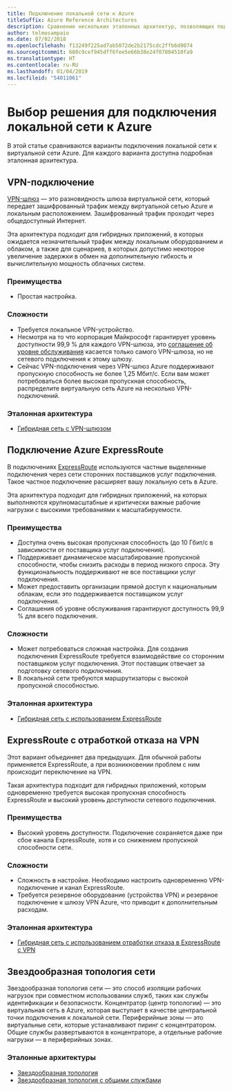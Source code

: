 ```yaml
---
title: Подключение локальной сети к Azure
titleSuffix: Azure Reference Architectures
description: Сравнение нескольких эталонных архитектур, позволяющих подключить локальную сеть к Azure.
author: telmosampaio
ms.date: 07/02/2018
ms.openlocfilehash: f13249f225ad7ab5072de2b2175cdc2ffb6d0074
ms.sourcegitcommit: 680c9cef945dff6fee5e66b38e24f07804510fa9
ms.translationtype: HT
ms.contentlocale: ru-RU
ms.lasthandoff: 01/04/2019
ms.locfileid: "54011061"
---
```

# <a name="choose-a-solution-for-connecting-an-on-premises-network-to-azure"></a>Выбор решения для подключения локальной сети к Azure

В этой статье сравниваются варианты подключения локальной сети к виртуальной сети Azure. Для каждого варианта доступна подробная эталонная архитектура.

## <a name="vpn-connection"></a>VPN-подключение

[VPN-шлюз](/azure/vpn-gateway/vpn-gateway-about-vpngateways) — это разновидность шлюза виртуальной сети, который передает зашифрованный трафик между виртуальной сетью Azure и локальным расположением. Зашифрованный трафик проходит через общедоступный Интернет.

Эта архитектура подходит для гибридных приложений, в которых ожидается незначительный трафик между локальным оборудованием и облаком, а также для сценариев, в которых допустимо некоторое увеличение задержки в обмен на дополнительную гибкость и вычислительную мощность облачных систем.

### <a name="benefits"></a>Преимущества

- Простая настройка.

### <a name="challenges"></a>Сложности

- Требуется локальное VPN-устройство.
- Несмотря на то что корпорация Майкрософт гарантирует уровень доступности 99,9 % для каждого VPN-шлюза, это [соглашение об уровне обслуживания](https://azure.microsoft.com/support/legal/sla/vpn-gateway/) касается только самого VPN-шлюза, но не сетевого подключения к этому шлюзу.
- Сейчас VPN-подключения через VPN-шлюз Azure поддерживают пропускную способность не более 1,25 Мбит/с. Если вам может потребоваться более высокая пропускная способность, распределите виртуальную сеть Azure на несколько VPN-подключений.

### <a name="reference-architecture"></a>Эталонная архитектура

- [Гибридная сеть с VPN-шлюзом](./vpn.md)

<!-- markdownlint-disable MD024 -->

## <a name="azure-expressroute-connection"></a>Подключение Azure ExpressRoute

В подключениях [ExpressRoute](/azure/expressroute/) используются частные выделенные подключения через сети сторонних поставщиков услуг подключения. Такое частное подключение расширяет вашу локальную сеть в Azure.

Эта архитектура подходит для гибридных приложений, на которых выполняются крупномасштабные и критически важные рабочие нагрузки с высокими требованиями к масштабируемости.

### <a name="benefits"></a>Преимущества

- Доступна очень высокая пропускная способность (до 10 Гбит/с в зависимости от поставщика услуг подключения).
- Поддерживает динамическое масштабирование пропускной способности, чтобы снизить расходы в период низкого спроса. Эту функциональность поддерживают не все поставщики услуг подключения.
- Может предоставить организации прямой доступ к национальным облакам, если это поддерживается поставщиком услуг подключения.
- Соглашения об уровне обслуживания гарантируют доступность 99,9 % для всего подключения.

### <a name="challenges"></a>Сложности

- Может потребоваться сложная настройка. Для создания подключения ExpressRoute требуется взаимодействие со сторонним поставщиком услуг подключения. Этот поставщик отвечает за подготовку сетевого подключения.
- В локальной сети требуются маршрутизаторы с высокой пропускной способностью.

### <a name="reference-architecture"></a>Эталонная архитектура

- [Гибридная сеть с использованием ExpressRoute](./expressroute.md)

## <a name="expressroute-with-vpn-failover"></a>ExpressRoute с отработкой отказа на VPN

Этот вариант объединяет два предыдущих. Для обычной работы применяется ExpressRoute, а при возникновении проблем с ним происходит переключение на VPN.

Такая архитектура подходит для гибридных приложений, которым одновременно требуется высокая пропускная способность ExpressRoute и высокий уровень доступности сетевого подключения.

### <a name="benefits"></a>Преимущества

- Высокий уровень доступности. Подключение сохраняется даже при сбое канала ExpressRoute, хотя и со снижением пропускной способности сети.

### <a name="challenges"></a>Сложности

- Сложность в настройке. Необходимо настроить одновременно VPN-подключение и канал ExpressRoute.
- Требуется резервное оборудование (устройства VPN) и резервное подключение к шлюзу VPN Azure, что приводит к дополнительным расходам.

### <a name="reference-architecture"></a>Эталонная архитектура

- [Гибридная сеть с использованием отработки отказа в ExpressRoute с VPN](./expressroute-vpn-failover.md)

<!-- markdownlint-disable MD024 -->

## <a name="hub-spoke-network-topology"></a>Звездообразная топология сети

Звездообразная топология сети — это способ изоляции рабочих нагрузок при совместном использовании служб, таких как службы идентификации и безопасности. Концентратор (центр топологии) — это виртуальная сеть в Azure, которая выступает в качестве центральной точки подключения к локальной сети. Периферийные зоны — это виртуальные сети, которые устанавливают пиринг с концентратором. Общие службы развертываются в концентраторе, а отдельные рабочие нагрузки — в периферийных зонах.

### <a name="reference-architectures"></a>Эталонные архитектуры

- [Звездообразная топология](./hub-spoke.md)
- [Звездообразная топология с общими службами](./shared-services.md)
